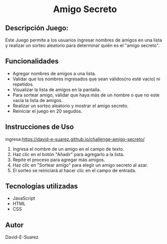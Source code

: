 <h1 align="center">Amigo Secreto</h1>

## Descripción Juego:
Este Juego permite a los usuarios ingresar nombres de amigos en una lista y realizar un sorteo aleatorio para determinar quién es el "amigo secreto".

## Funcionalidades
- Agregar nombres de amigos a una lista.
- Validar que los nombres ingresados que sean válidos(no esté vacío) ni repetidos.
- Visualizar la lista de amigos en la pantalla.
- Para sortear amigo, válidar que haya más de un nombre o que no este vacía la lista de amigos.
- Realizar un sorteo aleatorio y mostrar el amigo secreto.
- Reiniciar el juego en 20 segudos.

## Instrucciones de Uso
ingresa:https://david-e-suarez.github.io/challenge-amigo-secreto/
1. Ingresa el nombre de un amigo en el campo de texto.
2. Haz clic en el botón "Añadir" para agregarlo a la lista.
3. Repite el proceso para agregar más amigos.
4. Haz clic en "Sortear amigo" para elegir un amigo secreto al azar.
5. El sorteo se reiniciará al hacer clic en el campo de entrada.

## Tecnologías utilizadas
- JavaScript
- HTML
- CSS

## Autor
David-E-Suarez